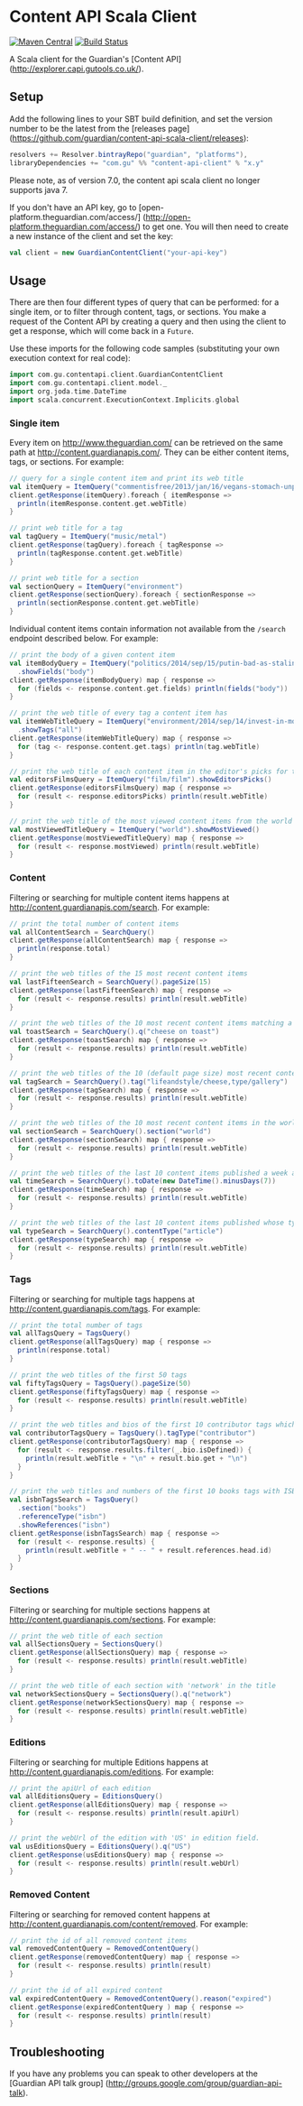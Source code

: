 Content API Scala Client
========================

[![Maven Central](https://maven-badges.herokuapp.com/maven-central/com.gu/content-api-client_2.11/badge.svg)](https://maven-badges.herokuapp.com/maven-central/com.gu/content-api-client_2.11) [![Build Status](https://travis-ci.org/guardian/content-api-scala-client.svg?branch=master)](https://travis-ci.org/guardian/content-api-scala-client)

A Scala client for the Guardian's [Content API] (http://explorer.capi.gutools.co.uk/).


## Setup

Add the following lines to your SBT build definition, and set the version number to be the latest from the [releases page] (https://github.com/guardian/content-api-scala-client/releases):

```scala
resolvers += Resolver.bintrayRepo("guardian", "platforms"),
libraryDependencies += "com.gu" %% "content-api-client" % "x.y"
```

Please note, as of version 7.0, the content api scala client no longer supports java 7.

If you don't have an API key, go to [open-platform.theguardian.com/access/] (http://open-platform.theguardian.com/access/) to get one. You will then need to create a new instance of the client and set the key:

```scala
val client = new GuardianContentClient("your-api-key")
```

## Usage

There are then four different types of query that can be performed: for a single item, or to filter through content, tags, or sections. You make a request of the Content API by creating a query and then using the client to get a response, which will come back in a `Future`.

Use these imports for the following code samples (substituting your own execution context for real code):

```scala
import com.gu.contentapi.client.GuardianContentClient
import com.gu.contentapi.client.model._
import org.joda.time.DateTime
import scala.concurrent.ExecutionContext.Implicits.global
```

### Single item

Every item on http://www.theguardian.com/ can be retrieved on the same path at http://content.guardianapis.com/. They can be either content items, tags, or sections. For example:

```scala
// query for a single content item and print its web title
val itemQuery = ItemQuery("commentisfree/2013/jan/16/vegans-stomach-unpalatable-truth-quinoa")
client.getResponse(itemQuery).foreach { itemResponse =>
  println(itemResponse.content.get.webTitle)
}

// print web title for a tag
val tagQuery = ItemQuery("music/metal")
client.getResponse(tagQuery).foreach { tagResponse =>
  println(tagResponse.content.get.webTitle)
}

// print web title for a section
val sectionQuery = ItemQuery("environment")
client.getResponse(sectionQuery).foreach { sectionResponse =>
  println(sectionResponse.content.get.webTitle)
}
```

Individual content items contain information not available from the `/search` endpoint described below. For example:

```scala
// print the body of a given content item
val itemBodyQuery = ItemQuery("politics/2014/sep/15/putin-bad-as-stalin-former-defence-secretary")
  .showFields("body")
client.getResponse(itemBodyQuery) map { response =>
  for (fields <- response.content.get.fields) println(fields("body"))
}

// print the web title of every tag a content item has
val itemWebTitleQuery = ItemQuery("environment/2014/sep/14/invest-in-monitoring-and-tagging-sharks-to-prevent-attacks")
  .showTags("all")
client.getResponse(itemWebTitleQuery) map { response =>
  for (tag <- response.content.get.tags) println(tag.webTitle)
}

// print the web title of each content item in the editor's picks for the film tag
val editorsFilmsQuery = ItemQuery("film/film").showEditorsPicks()
client.getResponse(editorsFilmsQuery) map { response =>
  for (result <- response.editorsPicks) println(result.webTitle)
}

// print the web title of the most viewed content items from the world section
val mostViewedTitleQuery = ItemQuery("world").showMostViewed()
client.getResponse(mostViewedTitleQuery) map { response =>
  for (result <- response.mostViewed) println(result.webTitle)
}
```

### Content

Filtering or searching for multiple content items happens at http://content.guardianapis.com/search. For example:

```scala
// print the total number of content items
val allContentSearch = SearchQuery()
client.getResponse(allContentSearch) map { response =>
  println(response.total)
}

// print the web titles of the 15 most recent content items
val lastFifteenSearch = SearchQuery().pageSize(15)
client.getResponse(lastFifteenSearch) map { response =>
  for (result <- response.results) println(result.webTitle)
}

// print the web titles of the 10 most recent content items matching a search term
val toastSearch = SearchQuery().q("cheese on toast")
client.getResponse(toastSearch) map { response =>
  for (result <- response.results) println(result.webTitle)
}

// print the web titles of the 10 (default page size) most recent content items with certain tags
val tagSearch = SearchQuery().tag("lifeandstyle/cheese,type/gallery")
client.getResponse(tagSearch) map { response =>
  for (result <- response.results) println(result.webTitle)
}

// print the web titles of the 10 most recent content items in the world section
val sectionSearch = SearchQuery().section("world")
client.getResponse(sectionSearch) map { response =>
  for (result <- response.results) println(result.webTitle)
}

// print the web titles of the last 10 content items published a week ago
val timeSearch = SearchQuery().toDate(new DateTime().minusDays(7))
client.getResponse(timeSearch) map { response =>
  for (result <- response.results) println(result.webTitle)
}

// print the web titles of the last 10 content items published whose type is article.
val typeSearch = SearchQuery().contentType("article")
client.getResponse(typeSearch) map { response =>
  for (result <- response.results) println(result.webTitle)
}
```

### Tags

Filtering or searching for multiple tags happens at http://content.guardianapis.com/tags. For example:

```scala
// print the total number of tags
val allTagsQuery = TagsQuery()
client.getResponse(allTagsQuery) map { response =>
  println(response.total)
}

// print the web titles of the first 50 tags
val fiftyTagsQuery = TagsQuery().pageSize(50)
client.getResponse(fiftyTagsQuery) map { response =>
  for (result <- response.results) println(result.webTitle)
}

// print the web titles and bios of the first 10 contributor tags which have them
val contributorTagsQuery = TagsQuery().tagType("contributor")
client.getResponse(contributorTagsQuery) map { response =>
  for (result <- response.results.filter(_.bio.isDefined)) {
    println(result.webTitle + "\n" + result.bio.get + "\n")
  }
}

// print the web titles and numbers of the first 10 books tags with ISBNs
val isbnTagsSearch = TagsQuery()
  .section("books")
  .referenceType("isbn")
  .showReferences("isbn")
client.getResponse(isbnTagsSearch) map { response =>
  for (result <- response.results) {
    println(result.webTitle + " -- " + result.references.head.id)
  }
}
```

### Sections

Filtering or searching for multiple sections happens at http://content.guardianapis.com/sections. For example:

```scala
// print the web title of each section
val allSectionsQuery = SectionsQuery()
client.getResponse(allSectionsQuery) map { response =>
  for (result <- response.results) println(result.webTitle)
}

// print the web title of each section with 'network' in the title
val networkSectionsQuery = SectionsQuery().q("network")
client.getResponse(networkSectionsQuery) map { response =>
  for (result <- response.results) println(result.webTitle)
}
```

### Editions

Filtering or searching for multiple Editions happens at http://content.guardianapis.com/editions. For example:

```scala
// print the apiUrl of each edition
val allEditionsQuery = EditionsQuery()
client.getResponse(allEditionsQuery) map { response =>
  for (result <- response.results) println(result.apiUrl)
}

// print the webUrl of the edition with 'US' in edition field.
val usEditionsQuery = EditionsQuery().q("US")
client.getResponse(usEditionsQuery) map { response =>
  for (result <- response.results) println(result.webUrl)
}
```

### Removed Content

Filtering or searching for removed content happens at http://content.guardianapis.com/content/removed. For example:

```scala
// print the id of all removed content items
val removedContentQuery = RemovedContentQuery()
client.getResponse(removedContentQuery) map { response =>
  for (result <- response.results) println(result)
}

// print the id of all expired content
val expiredContentQuery = RemovedContentQuery().reason("expired")
client.getResponse(expiredContentQuery ) map { response =>
  for (result <- response.results) println(result)
}
```

## Troubleshooting

If you have any problems you can speak to other developers at the [Guardian API talk group] (http://groups.google.com/group/guardian-api-talk).
